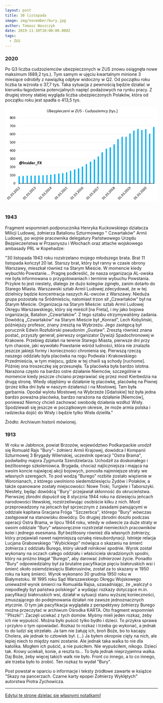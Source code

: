 ```yaml
---
layout: post
title: 30 listopada
image: img/november/bury.jpg
author: Tomasz Waszczyk
date: 2019-11-30T10:00:00.000Z
tags:
  - ZUS
---
```


### 2020

Po Q3 liczba cudzoziemców ubezpieczonych w ZUS znowu osiągnęła nowe maksimum (689,2 tys.). Tym samym w ujęciu kwartalnym minione 3 miesiące odrobiły z nawiązką odpływ widoczny w Q2. Od początku roku liczba ta wzrosła o 37,7 tys. Taka sytuacja z pewnością będzie działać w kierunku łagodzenia potencjalnych napięć podażowych na rynku pracy. Z drugiej strony słabiej wygląda liczba ubezpieczonych Polaków, która od początku roku jest spadła o 413,5 tys.

<img src="./img/november/zuspl2020.png"><br><br>

### 1943

Fragment wspomnień podporucznika Henryka Kuckowskiego działacza Milicji Ludowej, żołnierza Batalionu Szturmowego " Czwartaków" Armii Ludowej, po wojnie pracownika delegatury Państwowego Urzędu Bezpieczeństwa w Przasnyszu i Włochach oraz attache wojskowego ambasady PRL w Kopehadze:

"30 listopada 1943 roku rozstrzelano mojego młodszego brata. Brat 11 listopada kończył 20 lat. Starszy brat, który był ranny w czasie obrony Warszawy, mieszkał również na Starym Mieście. W momencie kiedy wybuchło Powstanie… Pragnę podkreślić, że nasza organizacja AL-owska nie była informowana o przygotowaniach i terminie wybuchu Powstania. Przykre to jest niestety, dlatego że dużo kolegów zginęło, zanim dotarło do Starego Miasta. Warszawski sztab Armii Ludowej zdecydował, że w tej dzielnicy będzie koncentracja naszych AL-owców z Warszawy. Nieduża grupa pozostała na Śródmieściu, natomiast trzon sił „Czwartaków” był na Starym Mieście.
Organizacja na Starym Mieście: sztab Armii Ludowej Okręgu Warszawskiego, który się mieścił [na Freta], i my jako bojowa organizacja, Batalion „Czwartaków”. Z tego sztabu otrzymywaliśmy zadania. Dowódcą „Czwartaków” na Starym Mieście był „Konrad”, Lech Kobyliński, późniejszy profesor, znany zresztą na Wybrzeżu. Jego zastępcą był porucznik Edwin Rozłubirski pseudonim „Gustaw”. Zresztą również znana postać, przyszły generał, pierwszy organizator Dywizji Spadochronowej w Krakowie.
Przebieg działań na terenie Starego Miasta, pierwsze dni przy tym chaosie, jaki wywołało Powstanie wśród ludności, która nie znalazła jeszcze jakiejś formy i konieczności chronienia się. Pierwszą rzeczą naszego oddziału była placówka na rogu Podwala i Krakowskiego Przedmieścia, w tym miejscu, gdzie w tej chwili są schody [ruchome]. Później ona troszeczkę się przesunęła. Ta placówka była bardzo istotna. Narażona często na bardzo ostre działanie Niemców, szczególnie w momencie kiedy jeszcze chciano przeprawiać się przez most Kierbedzia na drugą stronę. Wtedy objęliśmy w działanie tę placówkę, placówkę na Piwnej (przez kilka dni była w naszym działaniu) i na Mostowej. Tam była garbarnia. Opodal wylotu Mostowej na Wybrzeże [Gdańskie] też była jedna bardzo poważna placówka, bardzo narażona na działanie [Niemców], ponieważ Niemcy chcieli zachować swobodę działania wzdłuż Wisły. Spodziewali się jeszcze w początkowym okresie, że może armia polska i radziecka dojść do Wisły i będzie tylko Wisła dzieliła."

Źródło: Archiwum historii mówionej.

### 1913

W roku w Jabłonce, powiat Brzozów, województwo Podkarpackie urodził się Romuald Rajs "Bury"- żołnierz Armii Krajowej, dowódca I Kompanii Szturmowej 3 Brygady Wileńskiej, uczestnik operacji "Ostra Brama", podwładny majora Zygmunta Szendzielarza.
Uchodził za doskonałego i bezlitosnego szkoleniowca. Brygada, chociaż najliczniejsza i mająca na swoim koncie najwięcej akcji bojowych, ponosiła najmniejsze straty we własnych szeregach. To pod wodzą "Burego" rozbite zostało więzienie w Woronianach, z którego uwolniono siedemdziesięciu Żydów i Polaków, a także opanowane zostały miejscowości: Nowe Troki, Turgiele i Taborszyki. Niestety, będąc dowódcą ''Bury'' przejawiał skłonność do okrucieństwa.
Pierwszej zbrodni dopuścił się 8 stycznia 1944 roku na dziesięciu jeńcach narodowości litewskiej, rozstrzeliwując osobiście kilku z nich. Mord przeprowadzony na jeńcach był sprzecznym z zasadami panującymi w oddziale kapitana Gracjana Fróga ''Szczerbca'', którego "Bury" wówczas zastępował na stanowisku dowódcy. Do drugiej zbrodni doszło podczas operacji Ostra Brama, w lipcu 1944 roku, wtedy w odwecie za duże straty w swoim oddziale "Bury" własnoręcznie rozstrzelał niemieckich pracowników kolei i jednego esesmana. Był bezlitosny również dla własnych żołnierzy, który przejawiali nawet najmniejszą oznakę niesubordynacji. Istnieje relacja Lucjana Grabowskiego ''Wybickiego" mówiąca o skazaniu na śmierć żołnierza z oddziału Burego, który ukradł rolnikowi spodnie. Wyrok został wykonany na oczach całego oddziału i właściciela skradzionych spodni, który na próżno błagał "Burego", aby darować żołnierzowi życie. Ponadto "Bury" odpowiedzialny był za brutalne pacyfikacje pięciu białoruskich wsi i śmierć około osiemdziesięciu Białorusinów, został za to skazany w 1950 roku na karę śmierci. Wyrok wykonano 30 grudnia 1950 roku w Białymstoku.
W 1995 roku Sąd Warszawskiego Okręgu
Wojskowego unieważnił wyrok śmierci na
Romualda Rajsa, uzasadniając, że „walczył o
niepodległy byt państwa polskiego” a wydając
rozkazy dotyczące m.in. pacyfikacji
białoruskich wsi, działał w sytuacji stanu
wyższej konieczności, zmuszającego do
podejmowania działań nie zawsze
jednoznacznych etycznie.
O tym jak pacyfikacja wyglądała z perspektywy żołnierzy Burego można przeczytać w archiwum Ośrodka KARTA. Oto fragment wspomnień ''Pliszki'': Zaczęli uciekać z tych domów. Myśmy mieli jeden rozkaz, żeby ich nie wypuścić. Można było puścić tylko bydło i dzieci. To przykra sprawa i przykro o tym opowiadać. Rozkaz to rozkaz i trzeba go wykonać, a jednak to do ludzi się strzelało. Ja tam nie żałuję ich, broń Boże, bo to kacapy. Cholera, ale jednak to człowiek był. (...) Ja byłem okropnie cięty na nich, ale lepiej niech to między nami zostanie. Ale jednak taka walka to nie dla katolika. Mogłem ich puścić, a nie puściłem. Nie wypuściłem, nikogo. Dzieci tak. Krowy uciekali, konie, a reszta to... To była jednak nieprzyjemna walka. Daj Boże, żeby więcej takich walk nie było. Front co innego, a to co innego, ale trzeba było to zrobić. Ten rozkaz to wydał "Bury".

Post powstał w oparciu o informacje i teksty źródłowe zawarte w książce "Skazy na pancerzach. Czarne karty epopei Żołnierzy Wyklętych" autorstwa Piotra Zychowicza.

---

<a href="https://github.com/TomaszWaszczyk/historia.waszczyk.com/edit/master/src/content/november-30.md" target="_blank">Edytuj tę stronę dzieląc się własnymi notatkami!</a>
